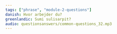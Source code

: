 ```yaml
---
tags: ["phrase", "module-2-questions"]
danish: Hvor arbejder du?
greenlandic: Sumi sulisarpit?
audio: questionsanswers/common-questions_32.mp3
---
```

